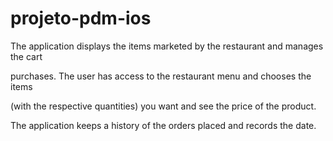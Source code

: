 # projeto-pdm-ios



The application displays the items marketed by the restaurant and manages the cart

purchases. The user has access to the restaurant menu and chooses the items

(with the respective quantities) you want and see the price of the product.

The application keeps a history of the orders placed and records the date.
